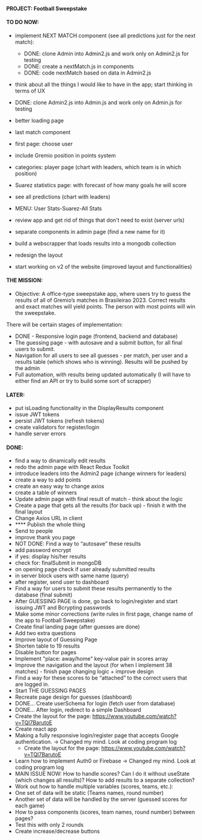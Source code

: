 #### PROJECT: Football Sweepstake

#### TO DO NOW:

- implement NEXT MATCH component (see all predictions just for the next match):

  - DONE: clone Admin into Admin2.js and work only on Admin2.js for testing
  - DONE: create a nextMatch.js in components
  - DONE: code nextMatch based on data in Admin2.js

- think about all the things I would like to have in the app; start thinking in terms of UX

- DONE: clone Admin2.js into Admin.js and work only on Admin.js for testing
- better loading page
- last match component
- first page: choose user
- include Gremio position in points system
- categories: player page (chart with leaders, which team is in which position)
- Suarez statistics page: with forecast of how many goals he will score
- see all predictions (chart with leaders)
- MENU: User Stats-Suarez-All Stats

- review app and get rid of things that don't need to exist (server urls)
- separate components in admin page (find a new name for it)

- build a webscrapper that loads results into a mongodb collection
- redesign the layout
- start working on v2 of the website (improved layout and functionalities)

#### THE MISSION:

- Objective:
  A office-type sweepstake app, where users try to guess the results of all of Gremio’s matches in Brasileirao 2023. Correct results and exact matches will yield points. The person with most points will win the sweepstake.

There will be certain stages of implementation:

- DONE - Responsive login page (frontend, backend and database)
- The guessing page - with autosave and a submit button, for all final users to submit.
- Navigation for all users to see all guesses - per match, per user and a results table (which shows who is winning). Results will be pushed by the admin
- Full automation, with results being updated automatically (I will have to either find an API or try to build some sort of scrapper)

#### LATER:

- put isLoading functionality in the DisplayResults component
- issue JWT tokens
- persist JWT tokens (refresh tokens)
- create validators for register/login
- handle server errors

#### DONE:

- find a way to dinamically edit results
- redo the admin page with React Redux Toolkit
- introduce leaders into the Admin2 page (change winners for leaders)
- create a way to add points
- create an easy way to change axios
- create a table of winners
- Update admin page with final result of match - think about the logic
- Create a page that gets all the results (for back up) - finish it with the final layout
- Change Axios URL in client
- \*\*\*\* Publish the whole thing
- Send to people
- improve thank you page
- NOT DONE: Find a way to “autosave” these results
- add password encrypt
- if yes: display his/her results
- check for: finalSubmit in mongoDB
- on opening page check if user already submitted results
- in server block users with same name (query)
- after register, send user to dashboard
- Find a way for users to submit these results permanently to the database (final submit)
- After GUESSING PAGE is done, go back to login/register and start issuing JWT and Bcrypting passwords
- Make some minor corrections (write rules in first page, change name of the app to Football Sweepstake)
- Create final landing page (after guesses are done)
- Add two extra questions
- Improve layout of Guessing Page
- Shorten table to 19 results
- Disable button for pages
- Implement "place: away/home" key-value pair in scores array
- Improve the navigation and the layout (for when I implement 38 matches) - finish page changing logic + improve design
- Find a way for these scores to be “attached” to the correct users that are logged in.
- Start THE GUESSING PAGES
- Recreate page design for guesses (dashboard)
- DONE... Create userSchema for login (fetch user from database)
- DONE... After login, redirect to a simple Dashboard
- Create the layout for the page: https://www.youtube.com/watch?v=TQl7BarutoE
- Create react app
- Making a fully responsive login/register page that accepts Google authentication. -> Changed my mind. Look at coding program log
  - Create the layout for the page: https://www.youtube.com/watch?v=TQl7BarutoE
- Learn how to implement Auth0 or Firebase -> Changed my mind. Look at coding program log
- MAIN ISSUE NOW: How to handle scores? Can I do it without useState (which changes all results)? How to add results to a separate collection?
- Work out how to handle multiple variables (scores, teams, etc.):
- One set of data will be static (Teams names, round number)
- Another set of data will be handled by the server (guessed scores for each game)
- How to pass components (scores, team names, round number) between pages?
- Test this with only 2 rounds
- Create increase/decrease buttons
